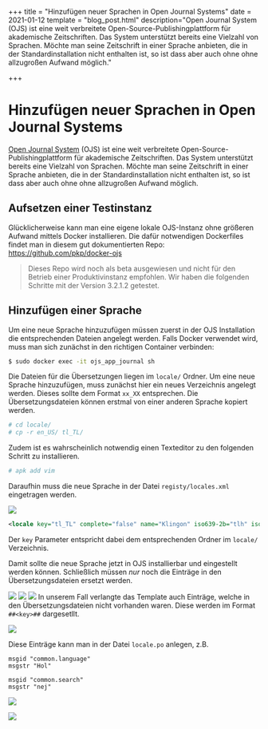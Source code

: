 +++
title = "Hinzufügen neuer Sprachen in Open Journal Systems"
date = 2021-01-12
template = "blog_post.html"
description="Open Journal System (OJS) ist eine weit verbreitete Open-Source-Publishingplattform für akademische Zeitschriften. Das System unterstützt bereits eine Vielzahl von Sprachen. Möchte man seine Zeitschrift in einer Sprache anbieten, die in der Standardinstallation nicht enthalten ist, so ist dass aber auch ohne ohne allzugroßen Aufwand möglich."

+++

# Hinzufügen neuer Sprachen in Open Journal Systems

[Open Journal System](https://pkp.sfu.ca/ojs/) (OJS) ist eine weit verbreitete Open-Source-Publishingplattform für akademische Zeitschriften. Das System unterstützt bereits eine Vielzahl von Sprachen. Möchte man seine Zeitschrift in einer Sprache anbieten, die in der Standardinstallation nicht enthalten ist, so ist dass aber auch ohne ohne allzugroßen Aufwand möglich.

## Aufsetzen einer Testinstanz

Glücklicherweise kann man eine eigene lokale OJS-Instanz ohne größeren Aufwand mittels Docker installieren. Die dafür notwendigen Dockerfiles findet man in diesem gut dokumentierten Repo: https://github.com/pkp/docker-ojs

> Dieses Repo wird noch als beta ausgewiesen und nicht für den Betrieb einer Produktivinstanz empfohlen. Wir haben die folgenden Schritte mit der Version 3.2.1.2 getestet.


## Hinzufügen einer Sprache

Um eine neue Sprache hinzuzufügen müssen zuerst in der OJS Installation die entsprechenden Dateien angelegt werden. Falls Docker verwendet wird, muss man sich zunächst in den richtigen Container verbinden:

```zsh
$ sudo docker exec -it ojs_app_journal sh
```

Die Dateien für die Übersetzungen liegen im `locale/` Ordner. Um eine neue Sprache hinzuzufügen, muss zunächst hier ein neues Verzeichnis angelegt werden. Dieses sollte dem Format `xx_XX` entsprechen. Die Übersetzungsdateien können erstmal von einer anderen Sprache kopiert werden.

```zsh
# cd locale/
# cp -r en_US/ tl_TL/
```

Zudem ist es wahrscheinlich notwendig einen Texteditor zu den folgenden Schritt zu installieren. 

```zsh
# apk add vim
```

Daraufhin muss die neue Sprache in der Datei `registy/locales.xml` eingetragen werden.

![](/infoportal/images/blog/ojs/klingon1.png)



```xml
<locale key="tl_TL" complete="false" name="Klingon" iso639-2b="tlh" iso639-3="tlh" />
```

Der `key` Parameter entspricht dabei dem entsprechenden Ordner im `locale/` Verzeichnis.

Damit sollte die neue Sprache jetzt in OJS installierbar und eingestellt werden können. Schließlich müssen *nur* noch die Einträge in den Übersetzungsdateien ersetzt werden.

![](/infoportal/images/blog/ojs/klingon2.png)
![](/infoportal/images/blog/ojs/klingon3.png)
![](/infoportal/images/blog/ojs/klingon4.png)
In unserem Fall verlangte das Template auch Einträge, welche in den Übersetzungsdateien nicht vorhanden waren. Diese werden im Format ```##<key>##``` dargesetllt.

![](/infoportal/images/blog/ojs/klingon5.png)


Diese Einträge kann man in der Datei `locale.po` anlegen, z.B.

```po
msgid "common.language"
msgstr "Hol"

msgid "common.search"
msgstr "nej"
```

![](/infoportal/images/blog/ojs/klingon6.png)

![](/infoportal/images/blog/ojs/klingon7.png)